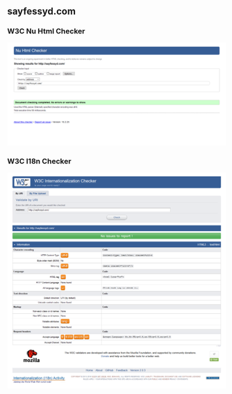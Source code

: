 ## sayfessyd.com

### W3C Nu Html Checker
![Screenshot](https://raw.githubusercontent.com/sayfessyd/sayfessyd.github.io/master/Nu_Html_Checker.png)

### W3C I18n Checker
![Screenshot](https://raw.githubusercontent.com/sayfessyd/sayfessyd.github.io/master/W3C_I18n_Checker.png)